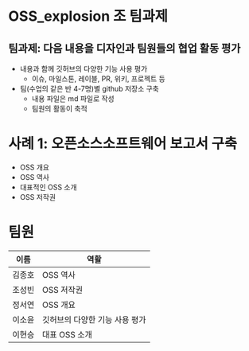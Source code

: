 # OSS_explosion 조 팀과제


## 팀과제: 다음 내용을 디자인과 팀원들의 협업 활동 평가
- 내용과 함께 깃허브의 다양한 기능 사용 평가
  - 이슈, 마일스톤, 레이블, PR, 위키, 프로젝트 등 
- 팀(수업의 같은 반 4-7명)별 github 저장소 구축
  - 내용 파일은 md 파일로 작성
  - 팀원의 활동이 축적
    
# 사례 1: 오픈소스소프트웨어 보고서 구축
- OSS 개요
- OSS 역사
- 대표적인 OSS 소개
- OSS 저작권
  
# 팀원
|이름|역활|
|--|--|
|김종호|OSS 역사|
|조성빈|OSS 저작권|
|정서연|OSS 개요|
|이소윤|깃허브의 다양한 기능 사용 평가|
|이현승|대표 OSS 소개|
